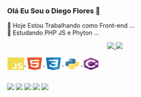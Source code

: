 ###  Olá  Eu Sou o Diego Flores 👋
🔭 Hoje Estou Trabalhando como Front-end ...<br>
📖 Estudando PHP JS e Phyton ...
<!--
**DiegoFlores96/DiegoFlores96** is a ✨ _special_ ✨ repository because its `README.md` (this file) appears on your GitHub profile.

Here are some ideas to get you started:

- 
- 📖 Estudando PHP e Phyton ...
- 👯 I’m looking to collaborate on ...
- 🤔 I’m looking for help with ...
- 💬 Ask me about ...
- 📫 How to reach me: ...
- 😄 Pronouns: ...
- ⚡ Fun fact: ...
-->
<div align="center">
  <a href="">
  <img height="180em" src="https://github-readme-stats.vercel.app/api?username=diegoflores96&show_icons=true&theme=dark&include_all_commits=true&count_private=true&text_color=fff&icon_color=fff"/>
  <img height="180em" src="https://github-readme-stats.vercel.app/api/top-langs/?username=diegoflores96&layout=compact&langs_count=7&theme=dark&text_color=fff&icon_color=fff"/>
</div>
<div style="display: inline_block"><br>
  <img align="center" alt="Diego-js" height="30" width="40" src="https://raw.githubusercontent.com/devicons/devicon/master/icons/javascript/javascript-plain.svg">
  <img align="center" alt="Diego-HTML" height="30" width="40" src="https://raw.githubusercontent.com/devicons/devicon/master/icons/html5/html5-original.svg">
  <img align="center" alt="Diego-CSS" height="30" width="40" src="https://raw.githubusercontent.com/devicons/devicon/master/icons/css3/css3-original.svg">
  <img align="center" alt="Diego-Python" height="30" width="40" src="https://raw.githubusercontent.com/devicons/devicon/master/icons/python/python-original.svg">
  <img align="center" alt="Diego-Csharp" height="30" width="40" src="https://raw.githubusercontent.com/devicons/devicon/master/icons/csharp/csharp-original.svg">
 
</div>
<br>
  <div>
     
  <a href="" target="_blank"><img src="https://img.shields.io/badge/-Instagram-%23E4405F?style=for-the-badge&logo=instagram&logoColor=white" target="_blank"></a>
 	<a href="" target="_blank"><img src="https://img.shields.io/badge/Twitch-9146FF?style=for-the-badge&logo=twitch&logoColor=white" target="_blank"></a>
 <a href="" target="_blank"><img src="https://img.shields.io/badge/Discord-7289DA?style=for-the-badge&logo=discord&logoColor=white" target="_blank"></a> 
  <a href = ""><img src="https://img.shields.io/badge/-Gmail-%23333?style=for-the-badge&logo=gmail&logoColor=white" target="_blank"></a>
  <a href="https://www.linkedin.com/in/diego-flores-1215851b3/" target="_blank"><img src="https://img.shields.io/badge/-LinkedIn-%230077B5?style=for-the-badge&logo=linkedin&logoColor=white" target="_blank"></a>
  </div>
